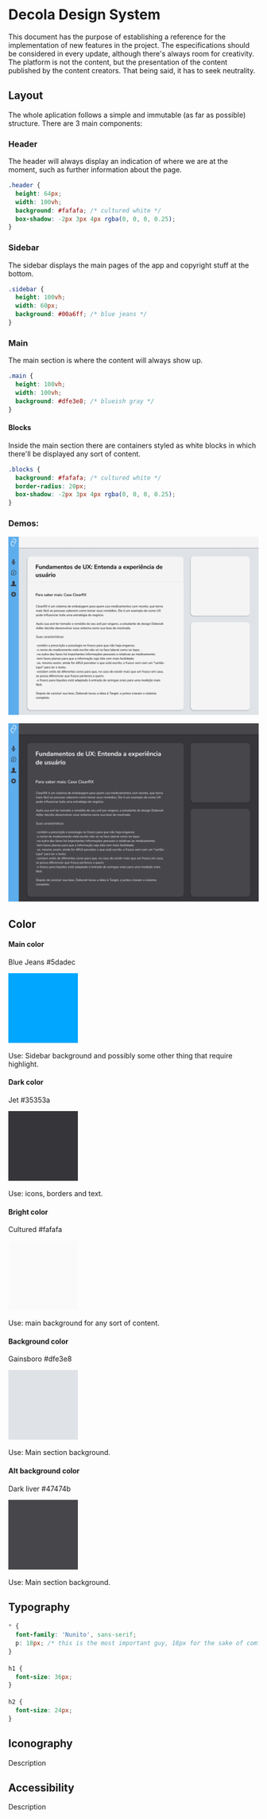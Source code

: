 # Decola Design System

This document has the purpose of establishing a reference for the implementation of new features in the project.
The especifications should be considered in every update, although there's always room for creativity.
The platform is not the content, but the presentation of the content published by the content creators. That being said, it has to seek neutrality.

## Layout

The whole aplication follows a simple and immutable (as far as possible) structure. There are 3 main components:

### Header
The header will always display an indication of where we are at the moment, such as further information about the page.

```css
.header {
  height: 64px;
  width: 100vh;
  background: #fafafa; /* cultured white */
  box-shadow: -2px 3px 4px rgba(0, 0, 0, 0.25);
}
```

### Sidebar
The sidebar displays the main pages of the app and copyright stuff at the bottom.

```css
.sidebar {
  height: 100vh;
  width: 60px;
  background: #00a6ff; /* blue jeans */
}
```

### Main
The main section is where the content will always show up. 

```css
.main {
  height: 100vh;
  width: 100vh;
  background: #dfe3e8; /* blueish gray */
}
```
#### Blocks
Inside the main section there are containers styled as white blocks in which there'll be displayed any sort of content.

```css
.blocks {
  background: #fafafa; /* cultured white */
  border-radius: 20px;
  box-shadow: -2px 3px 4px rgba(0, 0, 0, 0.25);
}
```

### Demos: 
![layout](https://github.com/RafaelFrena/myfiles/blob/main/layout.png?raw=true)

![layout-darkmode](https://github.com/RafaelFrena/myfiles/blob/main/layout-darkmode.png?raw=true)

## Color

#### Main color
Blue Jeans #5dadec

![bluejeans](https://github.com/RafaelFrena/myfiles/blob/main/bluejeans.PNG?raw=true)

Use: Sidebar background and possibly some other thing that require highlight.

#### Dark color
Jet #35353a

![bluejeans](https://github.com/RafaelFrena/myfiles/blob/main/jet.PNG?raw=true)

Use: icons, borders and text.

#### Bright color
Cultured #fafafa

![bluejeans](https://github.com/RafaelFrena/myfiles/blob/main/cultured.PNG?raw=true)

Use: main background for any sort of content.

#### Background color
Gainsboro #dfe3e8

![bluejeans](https://github.com/RafaelFrena/myfiles/blob/main/gainsboro.PNG?raw=true)

Use: Main section background.

#### Alt background color
Dark liver #47474b

![dark-liver](https://github.com/RafaelFrena/myfiles/blob/main/dark-liver.PNG?raw=true)

Use: Main section background.

## Typography

```css
* {
  font-family: 'Nunito', sans-serif;
  p: 18px; /* this is the most important guy, 18px for the sake of comfortable reading */
}

h1 {
  font-size: 36px;
}

h2 {
  font-size: 24px;
}
```

## Iconography

Description

## Accessibility

Description
